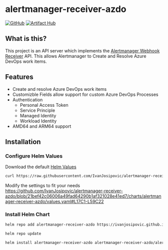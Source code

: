 # alertmanager-receiver-azdo

[![GitHub](https://img.shields.io/github/stars/ivanjosipovic/alertmanager-receiver-azdo?style=social)](https://github.com/IvanJosipovic/alertmanager-receiver-azdo)
[![Artifact Hub](https://img.shields.io/endpoint?url=https://artifacthub.io/badge/repository/alertmanager-receiver-azdo)](https://artifacthub.io/packages/helm/alertmanager-receiver-azdo/alertmanager-receiver-azdo)

## What is this?

This project is an API server which implements the [Alertmanager Webhook Receiver](https://prometheus.io/docs/operating/integrations/#alertmanager-webhook-receiver) API. This allows Alertmanager to Create and Resolve Azure DevOps work items.

## Features
- Create and resolve Azure DevOps work items
- Customizble Fields allow support for custom Azure DevOps Processes
- Authentication
  - Personal Access Token
  - Service Principle
  - Managed Identity
  - Workload Identity
- AMD64 and ARM64 support

## Installation
### Configure Helm Values

Download the default [Helm Values](https://raw.githubusercontent.com/IvanJosipovic/alertmanager-receiver-azdo/alpha/charts/alertmanager-receiver-azdo/values.yaml)

```bash
curl https://raw.githubusercontent.com/IvanJosipovic/alertmanager-receiver-azdo/alpha/charts/alertmanager-receiver-azdo/values.yaml --output values.yaml
```

Modify the settings to fit your needs
https://github.com/IvanJosipovic/alertmanager-receiver-azdo/blob/21bef42c06006a49fad64290b1af321028e41ed7/charts/alertmanager-receiver-azdo/values.yaml#L17C1-L59C22
###

### Install Helm Chart

```bash
helm repo add alertmanager-receiver-azdo https://ivanjosipovic.github.io/alertmanager-receiver-azdo

helm repo update

helm install alertmanager-receiver-azdo alertmanager-receiver-azdo/alertmanager-receiver-azdo --create-namespace --namespace alertmanager-receiver-azdo -f values.yaml
```
